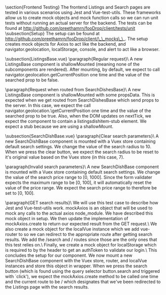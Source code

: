 \section{Frontend Testing}
The frontend Listings and Search pages are tested in various scenarios using Jest and Vue-test-utils. These frameworks allow us to create mock objects and mock function calls so we can run unit tests without running an actual server for the backend. The tests can be found at http://github.com/preethamrn/fooDrop/client/tests/unit
\subsection{Setup}
The setup can be found at http://github.com/preethamrn/fooDrop/client/\_\_mocks\_\_. The setup creates mock objects for Axios to act like the backend, and navigator.geolocation, localStorage, console, and alert to act like a browser.

\subsection{ListingsBase.vue}
\paragraph{Regular request}\\
A new ListingsBase component is shallowMounted (meaning none of the subcomponents are rendered). After mounting, by default, we expect to call navigator.geolocation.getCurrentPosition one time and the value of the searched prop to be false.

\paragraph{Request when routed from SearchDishesBase}\\
A new ListingsBase component is shallowMounted with some propsData. This is expected when we get routed from SearchDishesBase which send props to the server. In this case, we expect the call navigator.geolocation.\\getCurrentPosition one time and the value of the searched prop to be true. Also, when the DOM updates on nextTick, we expect the component to contain a listingsdishitem-stub element. We expect a stub because we are using a shallowMount.

\subsection{SearchDishBase.vue}
\paragraph{Clear search parameters}\\
A new SearchDishBase component is mounted with a Vuex store containing default search settings. We change the value of the search radius to 10. When we press the clear button, we expect the search radius to be reset to it's original value based on the Vuex store (in this case, 7).

\paragraph{Invalid search parameters}\\
A new SearchDishBase component is mounted with a Vuex store containing default search settings. We change the value of the search price range to [0, 1000]. Since the form validater expects the maximum range to be [0, 100], it will automatically reset the value of the price range. We expect the search price range to therefore be set to [0, 100].

\paragraph{GET search results}\\
We will use this test case to describe how Jest and Vue-test-utils work. mockAxios is an object that will be used to mock any calls to the actual axios node\_module. We have described this mock object in setup. We then update the implementation of mockAxios.create to return our expected result from the GET request.\\
We also create a mock object for the localVue instance which we add vue-router to so we can redirect to the appropriate route after getting search results. We add the /search and / routes since those are the only ones that this test relies on.\\
Finally, we create a mock object for localStorage which is required to by the header to get an authToken to validate our login.\\
This concludes the setup for our component. We now mount a new SearchDishBase component with the Vuex store, router, and localVue instances and store this object in wrapper. When we press the search button (which is found using the query selector button.search and triggered with `click'), we expect the mockAxios.create method to be called one time and the current route to be / which designates that we've been redirected to the Listings page with the search results.

